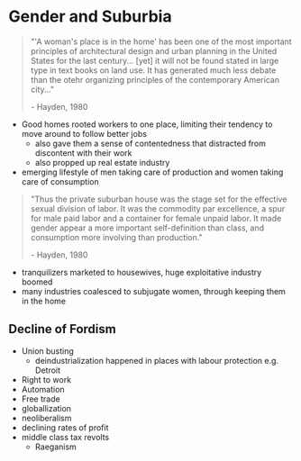 # Gender and Suburbia

> "'A woman's place is in the home' has been one of the most important principles of architectural design and urban planning in the United States for the last century... [yet] it will not be found stated in large type in text books on land use. It has generated much less debate than the otehr organizing principles of the contemporary American city..."
>
> \- Hayden, 1980

- Good homes rooted workers to one place, limiting their tendency to move around to follow better jobs
  - also gave them a sense of contentedness that distracted from discontent with their work
  - also propped up real estate industry
- emerging lifestyle of men taking care of production and women taking care of consumption

> "Thus the private suburban house was the stage set for the effective sexual division of labor. It was the commodity par excellence, a spur for male paid labor and a container for female unpaid labor. It made gender appear a more important self-definition than class, and consumption more involving than production."
>
> \- Hayden, 1980

- tranquilizers marketed to housewives, huge exploitative industry boomed
- many industries coalesced to subjugate women, through keeping them in the home

## Decline of Fordism

- Union busting
  - deindustrialization happened in places with labour protection e.g. Detroit
- Right to work
- Automation
- Free trade
- globallization
- neoliberalism
- declining rates of profit
- middle class tax revolts
  - Raeganism